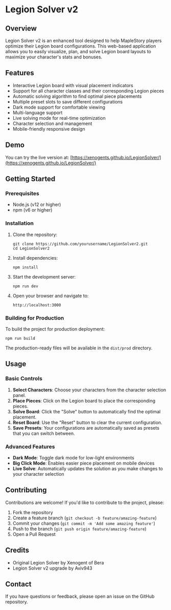 # Legion Solver v2

## Overview
Legion Solver v2 is an enhanced tool designed to help MapleStory players optimize their Legion board configurations. This web-based application allows you to easily visualize, plan, and solve Legion board layouts to maximize your character's stats and bonuses.

## Features
- Interactive Legion board with visual placement indicators
- Support for all character classes and their corresponding Legion pieces
- Automatic solving algorithm to find optimal piece placements
- Multiple preset slots to save different configurations
- Dark mode support for comfortable viewing
- Multi-language support
- Live solving mode for real-time optimization
- Character selection and management
- Mobile-friendly responsive design

## Demo
You can try the live version at: [https://xenogents.github.io/LegionSolver/](https://xenogents.github.io/LegionSolver/)

## Getting Started

### Prerequisites
- Node.js (v12 or higher)
- npm (v6 or higher)

### Installation
1. Clone the repository:
   ```
   git clone https://github.com/yourusername/LegionSolver2.git
   cd LegionSolver2
   ```

2. Install dependencies:
   ```
   npm install
   ```

3. Start the development server:
   ```
   npm run dev
   ```

4. Open your browser and navigate to:
   ```
   http://localhost:3000
   ```

### Building for Production
To build the project for production deployment:
```
npm run build
```

The production-ready files will be available in the `dist/prod` directory.

## Usage

### Basic Controls
1. **Select Characters**: Choose your characters from the character selection panel.
2. **Place Pieces**: Click on the Legion board to place the corresponding pieces.
3. **Solve Board**: Click the "Solve" button to automatically find the optimal placement.
4. **Reset Board**: Use the "Reset" button to clear the current configuration.
5. **Save Presets**: Your configurations are automatically saved as presets that you can switch between.

### Advanced Features
- **Dark Mode**: Toggle dark mode for low-light environments
- **Big Click Mode**: Enables easier piece placement on mobile devices
- **Live Solve**: Automatically updates the solution as you make changes to your character selection

## Contributing
Contributions are welcome! If you'd like to contribute to the project, please:

1. Fork the repository
2. Create a feature branch (`git checkout -b feature/amazing-feature`)
3. Commit your changes (`git commit -m 'Add some amazing feature'`)
4. Push to the branch (`git push origin feature/amazing-feature`)
5. Open a Pull Request

## Credits
- Original Legion Solver by Xenogent of Bera
- Legion Solver v2 upgrade by Aviv943

## Contact
If you have questions or feedback, please open an issue on the GitHub repository.
